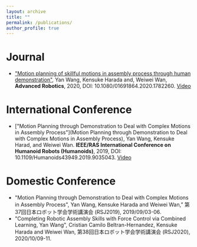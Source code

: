 ```yaml
---
layout: archive
title: ""
permalink: /publications/
author_profile: true
---
```


Journal
=======
* ["Motion planning of skillful motions in assembly process through human demonstration"](https://www.tandfonline.com/eprint/YRMDKSZYWTXVJZ5NZD9V/full?target=10.1080/01691864.2020.1782260), Yan Wang, Kensuke Harada and, Weiwei Wan, **Advanced Robotics**, 2020, DOI: 10.1080/01691864.2020.1782260. [Video](https://www.youtube.com/watch?v=u8Rb7uarc3k)

International Conference
========================
* ["Motion Planning through Demonstration to Deal with Complex Motions in Assembly Process"](Motion Planning through Demonstration to Deal with Complex Motions in Assembly Process), Yan Wang, Kensuke Harad, and Weiwei Wan. **IEEE/RAS International Conference on Humanoid Robots (Humanoids)**, 2019, DOI: 10.1109/Humanoids43949.2019.9035043. [Video](https://www.youtube.com/watch?v=hQxP-YVKMwc)

Domestic Conference
===================
* "Motion Planning through Demonstration to Deal with Complex Motions in Assembly Process", Yan Wang, Kensuke Harada and Weiwei Wan,” 第37回日本ロボット学会学術講演会 (RSJ2019), 2019/09/03-06.
* "Completing Robotic Assembly Skills with Force Control via Combined Learning, Yan Wang", Cristian Camilo Beltran-Hernandez, Kensuke Harada and Weiwei Wan, 第38回日本ロボット学会学術講演会 (RSJ2020), 2020/10/09-11.
